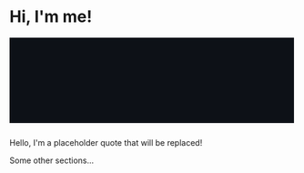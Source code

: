 # Hi, I'm me!

##### ![Typing animation](./assets/github-gif1_v2.gif)

<!-- START QUOTE -->

Hello, I'm a placeholder quote that will be replaced!

<!-- END QUOTE -->

Some other sections...
